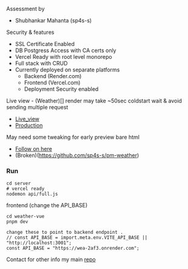 Assessment by
- Shubhankar Mahanta (sp4s-s)

Security & features
- SSL Certificate Enabled
- DB Postgress Access with CA certs only
- Vercel Ready with root level monorepo
- Full stack with CRUD
- Currently deployed on separate platforms
    - Backend (Render.com)
    - Frontend (Vercel.com)
    - Deployment Security enabled


Live view - (Weather)[] render may take ~50sec coldstart wait & avoid sending multiple request 
- [Live_view](https://weather.spass.uk)
- [Production](https://weather-front-sand.vercel.app)


May need some tweaking for early preview bare html
- [Follow on here](https://github.com/sp4s-s/the-weather-thing)
- (Broken)(https://github.com/sp4s-s/pm-weather)


### Run
```shell
cd server
# vercel ready
nodemon api/full.js
```
frontend (change the API_BASE) 
```
cd weather-vue
pnpm dev
```

```
change these to point to backend endpoint .
// const API_BASE = import.meta.env.VITE_API_BASE || "http://localhost:3001";
const API_BASE = "https://wea-2af3.onrender.com";
```
Contact for other info 
my main [repo](https://github.com/sp4s-s)
